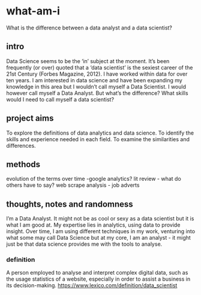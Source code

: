 # what-am-i
What is the difference between a data analyst and a data scientist?

## intro
Data Science seems to be the ‘in’ subject at the moment. It’s been frequently (or over) quoted that a ‘data scientist’ is the sexiest career of the 21st Century (Forbes Magazine, 2012). I have worked within data for over ten years. I am interested in data science and have been expanding my knowledge in this area but I wouldn’t call myself a Data Scientist. I would however call myself a Data Analyst. But what’s the difference? What skills would I need to call myself a data scientist? 

## project aims
To explore the definitions of data analytics and data science.
To identify the skills and experience needed in each field.
To examine the similarities and differences.

## methods

evolution of the terms over time -google analytics?
lit review - what do others have to say?
web scrape analysis - job adverts





## thoughts, notes and randomness
I’m a Data Analyst. It might not be as cool or sexy as a data scientist but it is what I am good at. My expertise lies in analytics, using data to provide insight. Over time, I am using different techniques in my work, venturing into what some may call Data Science but at my core, I am an analyst - it might just be that data science provides me with the tools to analyse.

### definition

A person employed to analyse and interpret complex digital data, such as the usage statistics of a website, especially in order to assist a business in its decision-making.
https://www.lexico.com/definition/data_scientist
